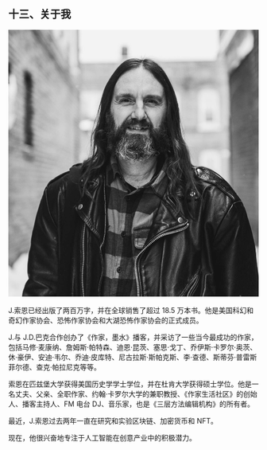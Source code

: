 ## 十三、关于我

![image-placeholder](img/0e973e1e-cd14-4bce-a577-88d7bf526f07.jpeg)

J.索恩已经出版了两百万字，并在全球销售了超过 18.5 万本书。他是美国科幻和奇幻作家协会、恐怖作家协会和大湖恐怖作家协会的正式成员。

J.与 J.D.巴克合作创办了《作家，墨水》播客，并采访了一些当今最成功的作家，包括马修·麦康纳、詹姆斯·帕特森、迪恩·昆茨、塞思·戈丁、乔伊斯·卡罗尔·奥茨、休·豪伊、安迪·韦尔、乔迪·皮库特、尼古拉斯·斯帕克斯、李·查德、斯蒂芬·普雷斯菲尔德、查克·帕拉尼克等等。

索恩在匹兹堡大学获得美国历史学学士学位，并在杜肯大学获得硕士学位。他是一名丈夫、父亲、全职作家、约翰·卡罗尔大学的兼职教授、《作家生活社区》的创始人、播客主持人、FM 电台 DJ、音乐家，也是《三层方法编辑机构》的所有者。

最近，J.索恩过去两年一直在研究和实验区块链、加密货币和 NFT。

现在，他很兴奋地专注于人工智能在创意产业中的积极潜力。
